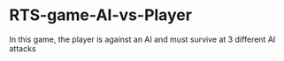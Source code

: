 # RTS-game-AI-vs-Player
In this game, the player is against an AI and must survive at 3 different AI attacks
